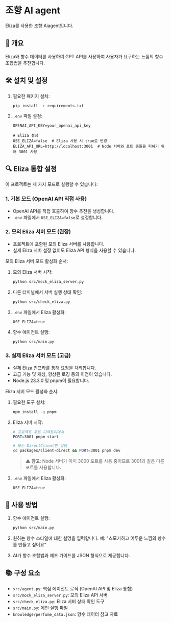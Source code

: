 # 조향 AI agent

Eliza를 사용한 조향 Aiagent입니다.

## 🚩 개요

Eliza와 향수 데이터를 사용하여 GPT API를 사용하여 사용자가 요구하는 느낌의 향수 조합법을 추천합니다.

## 🛠 설치 및 설정

1. 필요한 패키지 설치:
   ```bash
   pip install -r requirements.txt
   ```

2. `.env` 파일 설정:
   ```env
   OPENAI_API_KEY=your_openai_api_key
   
   # Eliza 설정
   USE_ELIZA=false  # Eliza 사용 시 true로 변경
   ELIZA_API_URL=http://localhost:3001  # Node 서버와 포트 충돌을 피하기 위해 3001 사용
   ```

## 🔍 Eliza 통합 설정

이 프로젝트는 세 가지 모드로 실행할 수 있습니다:

### 1. 기본 모드 (OpenAI API 직접 사용)
- OpenAI API를 직접 호출하여 향수 추천을 생성합니다.
- `.env` 파일에서 `USE_ELIZA=false`로 설정합니다.

### 2. 모의 Eliza 서버 모드 (권장)
- 프로젝트에 포함된 모의 Eliza 서버를 사용합니다.
- 실제 Eliza 서버 설정 없이도 Eliza API 형식을 사용할 수 있습니다.

모의 Eliza 서버 모드 활성화 순서:

1. 모의 Eliza 서버 시작:
   ```bash
   python src/mock_eliza_server.py
   ```

2. 다른 터미널에서 서버 실행 상태 확인:
   ```bash
   python src/check_eliza.py
   ```

3. `.env` 파일에서 Eliza 활성화:
   ```
   USE_ELIZA=true
   ```

4. 향수 에이전트 실행:
   ```bash
   python src/main.py
   ```

### 3. 실제 Eliza 서버 모드 (고급)
- 실제 Eliza 인프라를 통해 요청을 처리합니다.
- 고급 기능 및 캐싱, 향상된 로깅 등의 이점이 있습니다.
- Node.js 23.3.0 및 pnpm이 필요합니다.

Eliza 서버 모드 활성화 순서:

1. 필요한 도구 설치:
   ```bash
   npm install -g pnpm
   ```

2. Eliza 서버 시작:
   ```bash
   # 프로젝트 루트 디렉토리에서
   PORT=3001 pnpm start
   
   # 또는 DirectClient만 실행
   cd packages/client-direct && PORT=3001 pnpm dev
   ```

   > ⚠️ **참고**: Node 서버가 이미 3000 포트를 사용 중이므로 3001과 같은 다른 포트를 사용합니다.

3. `.env` 파일에서 Eliza 활성화:
   ```
   USE_ELIZA=true
   ```

## 📝 사용 방법

1. 향수 에이전트 실행:
   ```bash
   python src/main.py
   ```

2. 원하는 향수 스타일에 대한 설명을 입력합니다.
   예: "스모키하고 어두운 느낌의 향수를 만들고 싶어요"

3. AI가 향수 조합법과 제조 가이드를 JSON 형식으로 제공합니다.

## 📚 구성 요소

- `src/agent.py`: 핵심 에이전트 로직 (OpenAI API 및 Eliza 통합)
- `src/mock_eliza_server.py`: 모의 Eliza API 서버
- `src/check_eliza.py`: Eliza 서버 상태 확인 도구
- `src/main.py`: 메인 실행 파일
- `knowledge/perfume_data.json`: 향수 데이터 참고 자료
